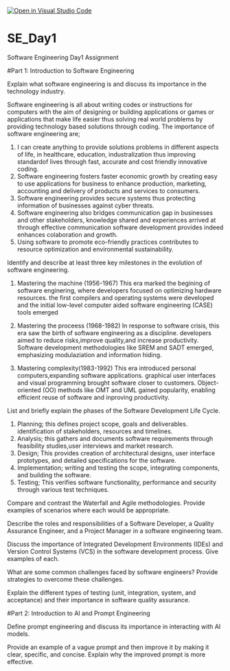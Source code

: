[![Open in Visual Studio Code](https://classroom.github.com/assets/open-in-vscode-2e0aaae1b6195c2367325f4f02e2d04e9abb55f0b24a779b69b11b9e10269abc.svg)](https://classroom.github.com/online_ide?assignment_repo_id=18384155&assignment_repo_type=AssignmentRepo)
# SE_Day1
Software Engineering Day1 Assignment

#Part 1: Introduction to Software Engineering

Explain what software engineering is and discuss its importance in the technology industry.

Software engineering is all about writing codes or instructions for computers with the aim of designing or building applications or games or applications that make life easier thus solving real world problems by providing technology based solutions through coding.
The importance of software engineering are;
1. I can create anything to provide solutions problems in different aspects of life, in healthcare, education, industralization thus improving standardof lives through fast, accurate and cost friendly innovative coding.
2. Software engineering fosters faster economic growth by creating easy to use applications for business to enhance production, marketing, accounting and delivery of products and services to consumers.
3. Software engineering provides secure systems thus protecting information of businesses  against cyber threats.
4. Software engineering also bridges communication gap in businesses and other stakeholders, knowledge shared and experiences arrived at through effective communication software development provides indeed enhances colaboration and growth.
5. Using software to promote eco-friendly practices contributes to resource optimization and environmental sustainability.

Identify and describe at least three key milestones in the evolution of software engineering.

1. Mastering the machine (1956-1967)
This era marked the begining of software enginering, where developers focused on optimizing hardware resources. the first compilers and operating systems were developed and the initial low-level computer aided software engineering (CASE) tools emerged

2. Mastering the proceess (1968-1982)
In response to software crisis, this era saw the birth of software engineering as a discipline. developers aimed to reduce risks,improve quality,and increase productivity. Software development methodologies like SREM and SADT emerged, emphasizing modulaziation and information hiding.

3. Mastering complexity(1983-1992)
This era introduced personal computers,expanding software applications. graphical user interfaces and visual programming brought software closer to customers. Object-oriented (OO) methods like OMT and UML gained popularity, enabling efficient reuse of software and inproving productivity.

List and briefly explain the phases of the Software Development Life Cycle.
1. Planning; this defines project scope, goals and deliverables. identification of stakeholders, resources and timelines.
2. Analysis; this gathers and documents software requirements through feasibility studies,user interviews and market research.
3. Design; This provides creation of architectural designs, user interface prototypes, and detailed specifications for the software.
4. Implementation; writing and testing the scope, integrating components, and building the software.
5. Testing; This verifies software functionality, performance and security through various test techniques.

Compare and contrast the Waterfall and Agile methodologies. Provide examples of scenarios where each would be appropriate.


Describe the roles and responsibilities of a Software Developer, a Quality Assurance Engineer, and a Project Manager in a software engineering team.


Discuss the importance of Integrated Development Environments (IDEs) and Version Control Systems (VCS) in the software development process. Give examples of each.


What are some common challenges faced by software engineers? Provide strategies to overcome these challenges.


Explain the different types of testing (unit, integration, system, and acceptance) and their importance in software quality assurance.


#Part 2: Introduction to AI and Prompt Engineering


Define prompt engineering and discuss its importance in interacting with AI models.


Provide an example of a vague prompt and then improve it by making it clear, specific, and concise. Explain why the improved prompt is more effective.
